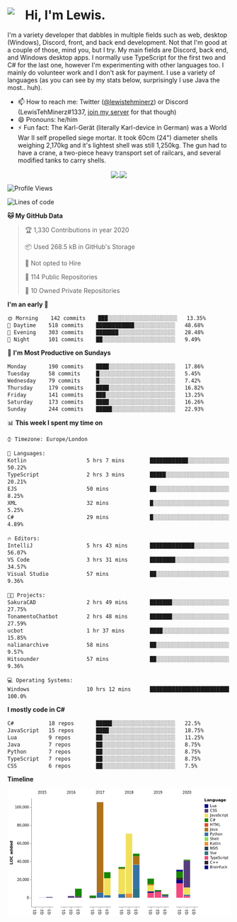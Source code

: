 <h1><img align="left" src="https://cdn.discordapp.com/emojis/552927506957729802.gif" width="40">Hi, I'm Lewis.</h1>

I'm a variety developer that dabbles in multiple fields such as web, desktop (Windows), Discord, front, and back end development. Not that I'm good at a couple of those, mind you, but I try. My main fields are Discord, back end, and Windows desktop apps. I normally use TypeScript for the first two and C# for the last one, however I'm experimenting with other languages too. I mainly do volunteer work and I don't ask for payment. I use a variety of languages (as you can see by my stats below, surprisingly I use Java the most.. huh).

- 📫 How to reach me: Twitter ([@lewistehminerz](https://twitter.com/lewistehminerz)) or Discord (LewisTehMinerz#1337, [join my server](https://discord.gg/XnUh7JB) for that though)
- 😄 Pronouns: he/him
- ⚡ Fun fact: The Karl-Gerät (literally Karl-device in German) was a World War II self propelled siege mortar. It took 60cm (24") diameter shells weighing 2,170kg and it's lightest shell was still 1,250kg. The gun had to have a crane, a two-piece heavy transport set of railcars, and several modified tanks to carry shells.

<p align="center">
  <a href="https://github.com/anuraghazra/github-readme-stats">
    <img align="center" src="https://github-readme-stats.vercel.app/api?username=LewisTehMinerz&count_private=true&show_icons=true&theme=gruvbox">
  </a>
  <a href="https://github.com/anuraghazra/github-readme-stats">
    <img align="center" src="https://github-readme-stats.vercel.app/api/top-langs/?username=LewisTehMinerz&layout=compact&theme=gruvbox">
  </a>
</p>

<!--START_SECTION:waka-->
![Profile Views](http://img.shields.io/badge/Profile%20Views-45-blue)

![Lines of code](https://img.shields.io/badge/From%20Hello%20World%20I've%20written-15.6%20million%20Lines%20of%20code-blue)

**🐱 My GitHub Data** 

> 🏆 1,330 Contributions in year 2020
 > 
> 📦 Used 268.5 kB in GitHub's Storage 
 > 
> 🚫 Not opted to Hire
 > 
> 📜 114 Public Repositories 
 > 
> 🔑 10 Owned Private Repositories 

**I'm an early 🐤** 

```text
🌞 Morning    142 commits    ███░░░░░░░░░░░░░░░░░░░░░░   13.35% 
🌆 Daytime    518 commits    ████████████░░░░░░░░░░░░░   48.68% 
🌃 Evening    303 commits    ███████░░░░░░░░░░░░░░░░░░   28.48% 
🌙 Night      101 commits    ██░░░░░░░░░░░░░░░░░░░░░░░   9.49%

```
📅 **I'm Most Productive on Sundays** 

```text
Monday       190 commits    ████░░░░░░░░░░░░░░░░░░░░░   17.86% 
Tuesday      58 commits     █░░░░░░░░░░░░░░░░░░░░░░░░   5.45% 
Wednesday    79 commits     █░░░░░░░░░░░░░░░░░░░░░░░░   7.42% 
Thursday     179 commits    ████░░░░░░░░░░░░░░░░░░░░░   16.82% 
Friday       141 commits    ███░░░░░░░░░░░░░░░░░░░░░░   13.25% 
Saturday     173 commits    ████░░░░░░░░░░░░░░░░░░░░░   16.26% 
Sunday       244 commits    █████░░░░░░░░░░░░░░░░░░░░   22.93%

```


📊 **This week I spent my time on** 

```text
⌚︎ Timezone: Europe/London

💬 Languages: 
Kotlin                   5 hrs 7 mins        ████████████░░░░░░░░░░░░░   50.22% 
TypeScript               2 hrs 3 mins        █████░░░░░░░░░░░░░░░░░░░░   20.21% 
EJS                      50 mins             ██░░░░░░░░░░░░░░░░░░░░░░░   8.25% 
XML                      32 mins             █░░░░░░░░░░░░░░░░░░░░░░░░   5.25% 
C#                       29 mins             █░░░░░░░░░░░░░░░░░░░░░░░░   4.89%

🔥 Editors: 
IntelliJ                 5 hrs 43 mins       ██████████████░░░░░░░░░░░   56.07% 
VS Code                  3 hrs 31 mins       ████████░░░░░░░░░░░░░░░░░   34.57% 
Visual Studio            57 mins             ██░░░░░░░░░░░░░░░░░░░░░░░   9.36%

🐱‍💻 Projects: 
SakuraCAD                2 hrs 49 mins       ███████░░░░░░░░░░░░░░░░░░   27.75% 
TonamentoChatbot         2 hrs 48 mins       ███████░░░░░░░░░░░░░░░░░░   27.59% 
ucbot                    1 hr 37 mins        ████░░░░░░░░░░░░░░░░░░░░░   15.85% 
nalianarchive            58 mins             ██░░░░░░░░░░░░░░░░░░░░░░░   9.57% 
Hitsounder               57 mins             ██░░░░░░░░░░░░░░░░░░░░░░░   9.36%

💻 Operating Systems: 
Windows                  10 hrs 12 mins      █████████████████████████   100.0%

```

**I mostly code in C#** 

```text
C#           18 repos       █████░░░░░░░░░░░░░░░░░░░░   22.5% 
JavaScript   15 repos       ████░░░░░░░░░░░░░░░░░░░░░   18.75% 
Lua          9 repos        ██░░░░░░░░░░░░░░░░░░░░░░░   11.25% 
Java         7 repos        ██░░░░░░░░░░░░░░░░░░░░░░░   8.75% 
Python       7 repos        ██░░░░░░░░░░░░░░░░░░░░░░░   8.75% 
TypeScript   7 repos        ██░░░░░░░░░░░░░░░░░░░░░░░   8.75% 
CSS          6 repos        ██░░░░░░░░░░░░░░░░░░░░░░░   7.5%

```


**Timeline**

![Chart not found](https://github.com/LewisTehMinerz/LewisTehMinerz/blob/master/charts/bar_graph.png) 


<!--END_SECTION:waka-->

